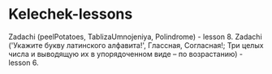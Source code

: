 # Kelechek-lessons
Zadachi (peelPotatoes, TablizaUmnojeniya, Polindrome) - lesson 8.
Zadachi ('Укажите букву латинского алфавита!', Глассная, Согласная!; Три целых числа и выводящую их в упорядоченном виде – по возрастанию) - lesson 6.

